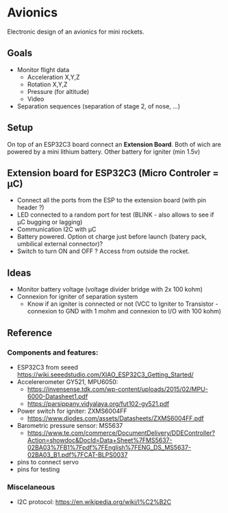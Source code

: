 # Avionics
Electronic design of an avionics for mini rockets.
## Goals
- Monitor flight data
  - Acceleration X,Y,Z
  - Rotation X,Y,Z
  - Pressure (for altitude)
  - Video
- Separation sequences (separation of stage 2, of nose, ...)
## Setup
On top of an ESP32C3 board connect an **Extension Board**. Both of wich are powered by a mini lithium battery. Other battery for igniter (min 1.5v)
## Extension board for ESP32C3 (Micro Controler = µC)
- Connect all the ports from the ESP to the extension board (with pin header ?)
- LED connected to a random port for test (BLINK - also allows to see if µC bugging or lagging)
- Communication I2C with µC
- Battery powered. Option ot charge just before launch (batery pack, umbilical external connector)?
- Switch to turn ON and OFF ? Access from outside the rocket.

## Ideas
- Monitor battery voltage (voltage divider bridge with 2x 100 kohm)
- Connexion for igniter of separation system
  - Know if an igniter is connected or not (VCC to Igniter to Transistor - connexion to GND with 1 mohm and connexion to I/O with 100 kohm)
 

## Reference

### Components and features:

- ESP32C3 from seeed https://wiki.seeedstudio.com/XIAO_ESP32C3_Getting_Started/
- Accelererometer GY521, MPU6050:
  - https://invensense.tdk.com/wp-content/uploads/2015/02/MPU-6000-Datasheet1.pdf
  - https://parsippany.vidyalaya.org/fut102-gy521.pdf
- Power switch for igniter: ZXMS6004FF
  - https://www.diodes.com/assets/Datasheets/ZXMS6004FF.pdf
- Barometric pressure sensor: MS5637
  - https://www.te.com/commerce/DocumentDelivery/DDEController?Action=showdoc&DocId=Data+Sheet%7FMS5637-02BA03%7FB1%7Fpdf%7FEnglish%7FENG_DS_MS5637-02BA03_B1.pdf%7FCAT-BLPS0037
- pins to connect servo
- pins for testing

### Miscelaneous

- I2C protocol: https://en.wikipedia.org/wiki/I%C2%B2C
